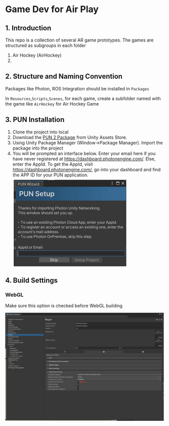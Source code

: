 # Game Dev for Air Play

## 1. Introduction

This repo is a collection of several AR game prototypes. The games are structured as subgroups in each folder

1. Air Hockey (AirHockey)
2. 

## 2. Structure and Naming Convention

Packages like Photon, ROS Integration should be installed in `Packages`

In `Resources`,`Scripts`,`Scenes`, for each game, create a subfolder named with the game like `AirHockey` for Air Hockey Game

## 3. PUN Installation

1. Clone the project into local
2. Download the [PUN 2 Package](https://assetstore.unity.com/packages/tools/network/pun-2-free-119922) from Unity Assets Store. 
3. Using Unity Package Manager (Window->Package Manager). Import the package into the project
4. You will be prompted an interface below. Enter your email here if you have never registered at https://dashboard.photonengine.com/. Else, enter the AppId. To get the AppId, visit https://dashboard.photonengine.com/, go into your dashboard and find the APP ID for your PUN application.![image-20220215211349098](readme.assets/image-20220215211349098.png)



## 4. Build Settings 

### WebGL

Make sure this option is checked before WebGL building

![image-20220218143642289](readme.assets/image-20220218143642289.png)
